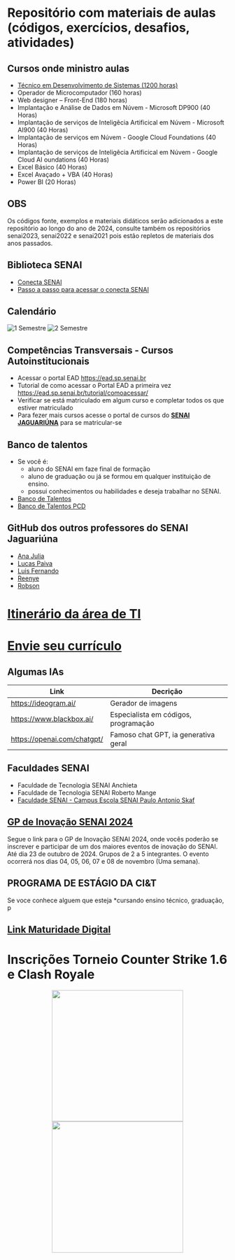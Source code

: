 # Repositório com materiais de aulas (códigos, exercícios, desafios, atividades)
## Cursos onde ministro aulas
- [Técnico em Desenvolvimento de Sistemas (1200 horas)](./ds/README.md)
- Operador de Microcomputador (160 horas)
- Web designer – Front-End (180 horas)
- Implantação e Análise de Dados em Núvem - Microsoft DP900 (40 Horas)
- Implantação de serviços de Inteligêcia Artificical em Núvem - Microsoft AI900 (40 Horas)
- Implantação de serviços em Núvem - Google Cloud Foundations (40 Horas)
- Implantação de serviços de Inteligêcia Artificical em Núvem - Google Cloud AI oundations (40 Horas)
- Excel Básico (40 Horas)
- Excel Avaçado + VBA (40 Horas)
- Power BI (20 Horas)
## OBS
Os códigos fonte, exemplos e materiais didáticos serão adicionados a este repositório ao longo do ano de 2024, consulte também os repositórios senai2023, senai2022 e senai2021 pois estão repletos de materiais dos anos passados.

## Biblioteca SENAI
- [Conecta SENAI](https://www.conectasenai.com.br/login/)
- [Passo a passo para acessar o conecta SENAI](./conecta-passo-a-passo.pdf)

## Calendário
![1 Semestre](./assets/calendario01.png)
![2 Semestre](./assets/calendario02.png)

## Competências Transversais - Cursos Autoinstitucionais
- Acessar o portal EAD https://ead.sp.senai.br
- Tutorial de como acessar o Portal EAD a primeira vez https://ead.sp.senai.br/tutorial/comoacessar/
- Verificar se está matriculado em algum curso e completar todos os que estiver matriculado
- Para fezer mais cursos acesse o portal de cursos do **[SENAI JAGUARIÚNA](https://sp.senai.br/cursos?unidade=513)** para se matricular-se

## Banco de talentos
- Se você é:
    - aluno do SENAI em faze final de formação
    - aluno de graduação ou já se formou em qualquer instituição de ensino.
    - possui conhecimentos ou habilidades e deseja trabalhar no SENAI.
- [Banco de Talentos](https://sesisenaisp.jobs.recrut.ai/)
- [Banco de Talentos PCD](https://sesisenaisp.jobs.recrut.ai/job/LKJV4W)

## GitHub dos outros professores do SENAI Jaguariúna
- [Ana Julia](https://github.com/AnaMassaro)
- [Lucas Paiva](https://github.com/lucasPaiva00)
- [Luis Fernando](luisfernandospoljaric)
- [Reenye](https://github.com/ReenyeLima)
- [Robson](https://github.com/robsonbsouzaa)

# [Itinerário da área de TI](https://view.genial.ly/653809a786dac80010d6f675/interactive-content-itinerario-da-area-de-tecnologia-da-informacao)
# [Envie seu currículo](https://forms.gle/LFYviKyoqLpeJRcX9)

## Algumas IAs
|Link|Decrição|
|-|-|
|https://ideogram.ai/|Gerador de imagens|
|https://www.blackbox.ai/|Especialista em códigos, programação|
|https://openai.com/chatgpt/|Famoso chat GPT, ia generativa geral|

## Faculdades SENAI
- Faculdade de Tecnologia SENAI Anchieta
- Faculdade de Tecnologia SENAI Roberto Mange
- [Faculdade SENAI - Campus Escola SENAI Paulo Antonio Skaf](https://sp.senai.br/cursos/graduacao/0?unidade=134)

## [GP de Inovação SENAI 2024](https://gp2024.senai.br/)
Segue o link para o GP de Inovação SENAI 2024, onde vocês poderão se inscrever e participar de um dos maiores eventos de inovação do SENAI. Até dia 23 de outubro de 2024. Grupos de 2 a 5 integrantes. O evento ocorrerá nos dias 04, 05, 06, 07 e 08 de novembro (Uma semana).

## PROGRAMA DE ESTÁGIO DA CI&T
Se voce conhece alguem que esteja *cursando ensino técnico, graduação, p

## [Link Maturidade Digital](https://maturidadedigital.senai.br/respostas/eyJyZXNwb25kZW50Q2F0ZWdvcnlJZCI6MTUwMiwicmVzZWFyY2hJZCI6NTQyLCJ1bml0SWQiOjEyMjIsInJlZ2lvbmFsSWQiOjI2LCJrZXkiOiJTRU5BSSIsImJ1c2luZXNzSWQiOjEsImlhdCI6MTczMTMzMDM3NCwiZXhwIjoxNzMxNDE2Nzc0fQ.SnA5hO3OBY6rhwvEDS6bIB6wAcQlPMRs-TlwRmZ2ZtsbZZVvXNHgZjbNBD-xWyKl)

# Inscrições Torneio Counter Strike 1.6 e Clash Royale
<div align = "center">

[<img src="https://github.com/user-attachments/assets/60fd6a2d-a7a3-49a5-b0a7-69d0dd3620fe" width="300">](https://forms.gle/PYGbHJPq1ptknead8)
[<img src="https://github.com/user-attachments/assets/bec3dfd6-e4bf-4521-bfb1-a3005349244f" width="300">](https://forms.gle/FpkEr7ztDJ5csu958)

</div>

